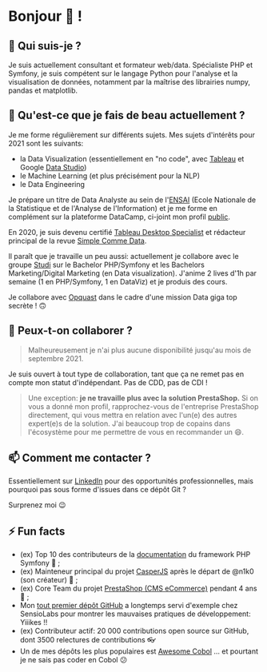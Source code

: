 # Bonjour 👋 !

## 🔭 Qui suis-je ?

Je suis actuellement consultant et formateur web/data.
Spécialiste PHP et Symfony, je suis compétent sur le langage Python pour l'analyse et la visualisation de données, notamment par la maîtrise des librairies numpy, pandas et matplotlib.


## 🌱 Qu'est-ce que je fais de beau actuellement ?

Je me forme régulièrement sur différents sujets. Mes sujets d'intérêts pour 2021 sont les suivants:

* la Data Visualization (essentiellement en "no code", avec [Tableau](https://www.tableau.com/) et Google [Data Studio](https://datastudio.google.com/))
* le Machine Learning (et plus précisément pour la NLP)
* le Data Engineering

Je prépare un titre de Data Analyste au sein de l'[ENSAI](http://ensai.fr/) (Ecole Nationale de la Statistique et de l'Analyse de l'Information) et je me forme en complément sur la plateforme DataCamp, ci-joint mon profil [public](https://www.datacamp.com/profile/mickaelandrieu).

En 2020, je suis devenu certifié [Tableau Desktop Specialist](https://www.youracclaim.com/badges/adf2541b-3d85-4b06-bf1c-3a6621886e0f?source=linked_in_profile) et rédacteur principal de la revue [Simple Comme Data](https://medium.com/simple-comme-data).

Il paraît que je travaille un peu aussi: actuellement je collabore avec le groupe [Studi](https://www.studi.fr/) sur le Bachelor PHP/Symfony et les Bachelors Marketing/Digital Marketing (en Data visualization). J'anime 2 lives d'1h par semaine (1 en PHP/Symfony, 1 en DataViz) et je produis des cours.

Je collabore avec [Opquast](https://www.opquast.com/) dans le cadre d'une mission Data giga top secrète ! 🙃

## 👯 Peux-t-on collaborer ?

> Malheureusement je n'ai plus aucune disponibilité jusqu'au mois de septembre 2021.

Je suis ouvert à tout type de collaboration, tant que ça ne remet pas en compte mon statut d'indépendant.
Pas de CDD, pas de CDI !

> Une exception: **je ne travaille plus avec la solution PrestaShop.** Si on vous a donné mon profil, rapprochez-vous de l'entreprise PrestaShop directement, qui vous mettra en relation avec l'un(e) des autres expert(e)s de la solution. J'ai beaucoup trop de copains dans l'écosystème pour me permettre de vous en recommander un 😄.

## 📫 Comment me contacter ?

Essentiellement sur [LinkedIn](https://www.linkedin.com/in/mickaelandrieu/) pour des opportunités professionnelles, mais pourquoi pas sous forme d'issues dans ce dépôt Git ?

Surprenez moi 😉

## ⚡ Fun facts

* (ex) Top 10 des contributeurs de la [documentation](https://github.com/symfony/symfony-docs) du framework PHP Symfony 🎵 ;
* (ex) Mainteneur principal du projet [CasperJS](https://github.com/casperjs/casperjs) après le départ de @n1k0 (son créateur) 👻 ;
* (ex) Core Team du projet [PrestaShop (CMS eCommerce)](https://github.com/prestashop/prestashop) pendant 4 ans 🐧 ;
* Mon [tout premier dépôt GitHub](https://github.com/mickaelandrieu/WePlayMusic.fr) a longtemps servi d'exemple chez SensioLabs pour montrer les mauvaises pratiques de développement: Yiiikes !!
* (ex) Contributeur actif: 20 000 contributions open source sur GitHub, dont 3500 relectures de contributions 👓
* Un de mes dépôts les plus populaires est [Awesome Cobol](https://github.com/mickaelandrieu/awesome-cobol) ... et pourtant je ne sais pas coder en Cobol 😕

